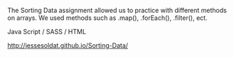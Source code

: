 The Sorting Data assignment allowed us to practice with different methods on arrays. We used methods such as .map(), .forEach(), .filter(), ect. 

Java Script / SASS / HTML

http://jessesoldat.github.io/Sorting-Data/
